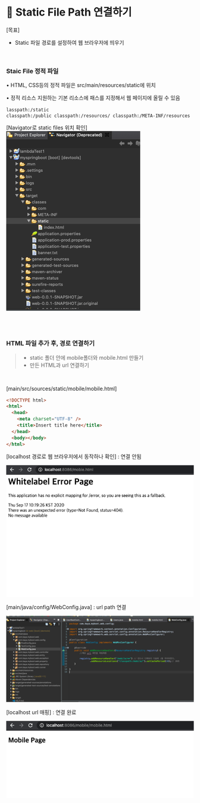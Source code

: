 # 📡 Static File Path 연결하기

[목표]

- Static 파일 경로를 설정하여 웹 브라우저에 띄우기

<br>

### Staic File 정적 파일

• HTML, CSS등의 정적 파일은 src/main/resources/static에 위치

• 정적 리소스 지원하는 기본 리소스에 패스를 지정해서 웹 페이지에 올릴 수 있음

    lasspath:/static
    classpath:/public classpath:/resources/ classpath:/META-INF/resources

[Navigator로 static files 위치 확인]
![](./imgs/static1.png)

<br>
<br>

### HTML 파일 추가 후, 경로 연결하기

> - static 폴더 안에 mobile폴더와 mobile.html 만들기
> - 만든 HTML과 url 연결하기

<br>

[main/src/sources/static/mobile/mobile.html]

```html
<!DOCTYPE html>
<html>
  <head>
    <meta charset="UTF-8" />
    <title>Insert title here</title>
  </head>
  <body></body>
</html>
```

[localhost 경로로 웹 브라우저에서 동작하나 확인] : 연결 안됨

![](./imgs/static2.png)

[main/java/config/WebConfig.java] : url path 연결

![](./imgs/static3.png)

[localhost url 매핑] : 연결 완료

![](./imgs/static4.png)

<br><br>

